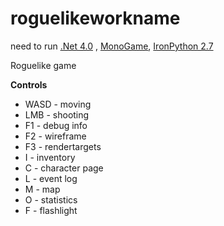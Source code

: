 roguelikeworkname
=================
need to run
[.Net 4.0](http://www.microsoft.com/ru-ru/download/details.aspx?id=17851) , [MonoGame](http://www.microsoft.com/en-us/download/details.aspx?id=23714), [IronPython 2.7](http://ironpython.codeplex.com/releases/view/90087)

Roguelike game

**Controls**
* WASD - moving
* LMB - shooting
* F1 - debug info
* F2 - wireframe
* F3 - rendertargets
* I - inventory
* C - character page
* L - event log
* M - map
* O - statistics
* F - flashlight
